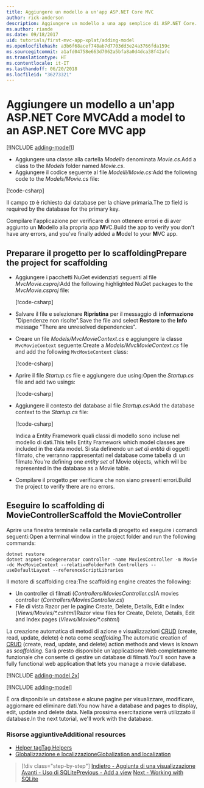```yaml
---
title: Aggiungere un modello a un'app ASP.NET Core MVC
author: rick-anderson
description: Aggiungere un modello a una app semplice di ASP.NET Core.
ms.author: riande
ms.date: 09/18/2017
uid: tutorials/first-mvc-app-xplat/adding-model
ms.openlocfilehash: a3b6f68acef748ab7d7703dd3e24a3766fda159c
ms.sourcegitcommit: a1afd04758e663d7062a5bfa8a0d4dca38f42afc
ms.translationtype: HT
ms.contentlocale: it-IT
ms.lasthandoff: 06/20/2018
ms.locfileid: "36273321"
---
```

# <a name="add-a-model-to-an-aspnet-core-mvc-app"></a><span data-ttu-id="12c1e-103">Aggiungere un modello a un'app ASP.NET Core MVC</span><span class="sxs-lookup"><span data-stu-id="12c1e-103">Add a model to an ASP.NET Core MVC app</span></span>

[!INCLUDE [adding-model1](../../includes/mvc-intro/adding-model1.md)]

* <span data-ttu-id="12c1e-104">Aggiungere una classe alla cartella *Modello* denominata *Movie.cs*.</span><span class="sxs-lookup"><span data-stu-id="12c1e-104">Add a class to the *Models* folder named *Movie.cs*.</span></span>
* <span data-ttu-id="12c1e-105">Aggiungere il codice seguente al file *Modelli/Movie.cs*:</span><span class="sxs-lookup"><span data-stu-id="12c1e-105">Add the following code to the *Models/Movie.cs* file:</span></span>

[!code-csharp[](../../tutorials/first-mvc-app/start-mvc/sample/MvcMovie/Models/MovieNoEF.cs?name=snippet_1)]

<span data-ttu-id="12c1e-106">Il campo `ID` è richiesto dal database per la chiave primaria.</span><span class="sxs-lookup"><span data-stu-id="12c1e-106">The `ID` field is required by the database for the primary key.</span></span> 

<span data-ttu-id="12c1e-107">Compilare l'applicazione per verificare di non ottenere errori e di aver aggiunto un **M**odello alla propria app **M**VC.</span><span class="sxs-lookup"><span data-stu-id="12c1e-107">Build the app to verify you don't have any errors, and you've finally added a **M**odel to your **M**VC app.</span></span>

## <a name="prepare-the-project-for-scaffolding"></a><span data-ttu-id="12c1e-108">Preparare il progetto per lo scaffolding</span><span class="sxs-lookup"><span data-stu-id="12c1e-108">Prepare the project for scaffolding</span></span>

- <span data-ttu-id="12c1e-109">Aggiungere i pacchetti NuGet evidenziati seguenti al file *MvcMovie.csproj*:</span><span class="sxs-lookup"><span data-stu-id="12c1e-109">Add the following highlighted NuGet packages to the *MvcMovie.csproj* file:</span></span>
             
   [!code-csharp[](start-mvc/sample/MvcMovie/MvcMovie.csproj?highlight=7,10)]

- <span data-ttu-id="12c1e-110">Salvare il file e selezionare **Ripristina** per il messaggio di **informazione** "Dipendenze non risolte".</span><span class="sxs-lookup"><span data-stu-id="12c1e-110">Save the file and select **Restore** to the **Info** message "There are unresolved dependencies".</span></span>
- <span data-ttu-id="12c1e-111">Creare un file *Models/MvcMovieContext.cs* e aggiungere la classe `MvcMovieContext` seguente:</span><span class="sxs-lookup"><span data-stu-id="12c1e-111">Create a *Models/MvcMovieContext.cs* file and add the following `MvcMovieContext` class:</span></span>

   [!code-csharp[](start-mvc/sample/MvcMovie/Models/MvcMovieContext.cs)]
   
- <span data-ttu-id="12c1e-112">Aprire il file *Startup.cs* file e aggiungere due using:</span><span class="sxs-lookup"><span data-stu-id="12c1e-112">Open the *Startup.cs* file and add two usings:</span></span>

   [!code-csharp[](start-mvc/sample/MvcMovie/Startup.cs?name=snippet1&highlight=1,2)]

- <span data-ttu-id="12c1e-113">Aggiungere il contesto del database al file *Startup.cs*:</span><span class="sxs-lookup"><span data-stu-id="12c1e-113">Add the database context to the *Startup.cs* file:</span></span>

   [!code-csharp[](start-mvc/sample/MvcMovie/Startup.cs?name=snippet2&highlight=6-7)]

  <span data-ttu-id="12c1e-114">Indica a Entity Framework quali classi di modello sono incluse nel modello di dati.</span><span class="sxs-lookup"><span data-stu-id="12c1e-114">This tells Entity Framework which model classes are included in the data model.</span></span> <span data-ttu-id="12c1e-115">Si sta definendo un *set di entità* di oggetti filmato, che verranno rappresentati nel database come tabella di un filmato.</span><span class="sxs-lookup"><span data-stu-id="12c1e-115">You're defining one *entity set* of Movie objects, which will be represented in the database as a Movie table.</span></span>

- <span data-ttu-id="12c1e-116">Compilare il progetto per verificare che non siano presenti errori.</span><span class="sxs-lookup"><span data-stu-id="12c1e-116">Build the project to verify there are no errors.</span></span>

## <a name="scaffold-the-moviecontroller"></a><span data-ttu-id="12c1e-117">Eseguire lo scaffolding di MovieController</span><span class="sxs-lookup"><span data-stu-id="12c1e-117">Scaffold the MovieController</span></span>

<span data-ttu-id="12c1e-118">Aprire una finestra terminale nella cartella di progetto ed eseguire i comandi seguenti:</span><span class="sxs-lookup"><span data-stu-id="12c1e-118">Open a terminal window in the project folder and run the following commands:</span></span>

```
dotnet restore
dotnet aspnet-codegenerator controller -name MoviesController -m Movie -dc MvcMovieContext --relativeFolderPath Controllers --useDefaultLayout --referenceScriptLibraries 
```
<span data-ttu-id="12c1e-119">Il motore di scaffolding crea:</span><span class="sxs-lookup"><span data-stu-id="12c1e-119">The scaffolding engine creates the following:</span></span>

* <span data-ttu-id="12c1e-120">Un controller di filmati (*Controllers/MoviesController.cs*)</span><span class="sxs-lookup"><span data-stu-id="12c1e-120">A movies controller (*Controllers/MoviesController.cs*)</span></span>
* <span data-ttu-id="12c1e-121">File di vista Razor per le pagine Create, Delete, Details, Edit e Index (*Views/Movies/\*.cshtml*)</span><span class="sxs-lookup"><span data-stu-id="12c1e-121">Razor view files for Create, Delete, Details, Edit and Index pages (*Views/Movies/\*.cshtml*)</span></span>

<span data-ttu-id="12c1e-122">La creazione automatica di metodi di azione e visualizzazioni [CRUD](https://wikipedia.org/wiki/Create,_read,_update_and_delete) (create, read, update, delete) è nota come *scaffolding*.</span><span class="sxs-lookup"><span data-stu-id="12c1e-122">The automatic creation of [CRUD](https://wikipedia.org/wiki/Create,_read,_update_and_delete) (create, read, update, and delete) action methods and views is known as *scaffolding*.</span></span> <span data-ttu-id="12c1e-123">Sarà presto disponibile un'applicazione Web completamente funzionale che consente di gestire un database di filmati.</span><span class="sxs-lookup"><span data-stu-id="12c1e-123">You'll soon have a fully functional web application that lets you manage a movie database.</span></span>

[!INCLUDE [adding-model 2x](../../includes/mvc-intro/adding-model2xp.md)]

[!INCLUDE [adding-model](../../includes/mvc-intro/adding-model3.md)]

<span data-ttu-id="12c1e-124">È ora disponibile un database e alcune pagine per visualizzare, modificare, aggiornare ed eliminare dati.</span><span class="sxs-lookup"><span data-stu-id="12c1e-124">You now have a database and pages to display, edit, update and delete data.</span></span> <span data-ttu-id="12c1e-125">Nella prossima esercitazione verrà utilizzato il database.</span><span class="sxs-lookup"><span data-stu-id="12c1e-125">In the next tutorial, we'll work with the database.</span></span>

### <a name="additional-resources"></a><span data-ttu-id="12c1e-126">Risorse aggiuntive</span><span class="sxs-lookup"><span data-stu-id="12c1e-126">Additional resources</span></span>

* [<span data-ttu-id="12c1e-127">Helper tag</span><span class="sxs-lookup"><span data-stu-id="12c1e-127">Tag Helpers</span></span>](xref:mvc/views/tag-helpers/intro)
* [<span data-ttu-id="12c1e-128">Globalizzazione e localizzazione</span><span class="sxs-lookup"><span data-stu-id="12c1e-128">Globalization and localization</span></span>](xref:fundamentals/localization)

> [!div class="step-by-step"]
> <span data-ttu-id="12c1e-129">[Indietro - Aggiunta di una visualizzazione](adding-view.md)
> [Avanti - Uso di SQLite](working-with-sql.md)</span><span class="sxs-lookup"><span data-stu-id="12c1e-129">[Previous - Add a view](adding-view.md)
[Next - Working with SQLite](working-with-sql.md)</span></span>
